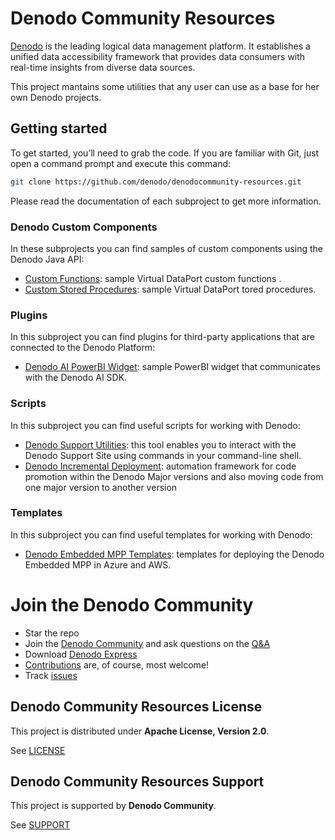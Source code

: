 <!--
title: 'Denodo Community Resources'
description: 'This project maintains some utilities that any user can use as a base for her own Denodo projects.
layout: Doc
authorLink: ''
authorName: 'Denodo Community'
authorAvatar: ''
collaborators:
-->

# Denodo Community Resources

[Denodo](https://www.denodo.com/) is the leading logical data management platform. It establishes a unified data accessibility framework that provides data consumers with real-time insights from diverse data sources.

This project mantains some utilities that any user can use as a base for her own Denodo projects.

## Getting started

To get started, you’ll need to grab the code. If you are familiar with Git, just open a command prompt and execute this command:

```bash
git clone https://github.com/denodo/denodocommunity-resources.git
```
Please read the documentation of each subproject to get more information. 

### Denodo Custom Components

In these subprojects you can find samples of custom components using the Denodo Java API:

* [Custom Functions](./custom-functions/): sample Virtual DataPort custom functions .
* [Custom Stored Procedures](./custom-stored-procedures/): sample Virtual DataPort tored procedures.

### Plugins

In this subproject you can find plugins for third-party applications that are connected to the Denodo Platform:

* [Denodo AI PowerBI Widget](./plugins/denodo-powerbi-ai-chart/): sample PowerBI widget that communicates with the Denodo AI SDK.
  
### Scripts

In this subproject you can find useful scripts for working with Denodo:

* [Denodo Support Utilities](./scripts/denodo-support-utilities/): this tool enables you to interact with the Denodo Support Site using commands in your command-line shell.
* [Denodo Incremental Deployment](./scripts/denodo-incremental-deployment/): automation framework for code promotion within the Denodo Major versions and also moving code from one major version to another version

### Templates

In this subproject you can find useful templates for working with Denodo:

* [Denodo Embedded MPP Templates](./templates/denodo-embedded-mpp/): templates for deploying the Denodo Embedded MPP in Azure and AWS.

# Join the Denodo Community

- Star the repo
- Join the [Denodo Community](https://community.denodo.com/) and ask questions on the [Q&A](https://community.denodo.com/answers)
- Download [Denodo Express](https://community.denodo.com/express/download)
- [Contributions](https://github.com/denodo/denodocommunity-resources/contribute) are, of course, most welcome! 
- Track [issues](https://github.com/denodo/denodocommunity-resources/issues/new/choose) 

## Denodo Community Resources License

This project is distributed under **Apache License, Version 2.0**. 

See [LICENSE](LICENSE)

## Denodo Community Resources Support

This project is supported by **Denodo Community**. 

See [SUPPORT](SUPPORT.md)

